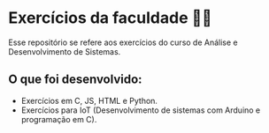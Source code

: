# Exercícios da faculdade 👨‍💻

Esse repositório se refere aos exercícios do curso de Análise e Desenvolvimento de Sistemas.

## O que foi desenvolvido: 
- Exercícios em C, JS, HTML e Python.
- Exercícios para IoT (Desenvolvimento de sistemas com Arduino e programação em C).

